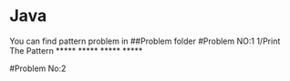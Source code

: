 # Java
You can find pattern problem in ##Problem folder
#Problem NO:1
1/Print The Pattern
      *****
      *****
      *****
      *****

#Problem No:2 
